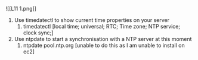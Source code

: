 ![[L11 1.png]]

1. Use timedatectl to show current time properties on your server
	1. timedatectl [local time; universal; RTC; Time zone; NTP service; clock sync;]
2. Use ntpdate to start a synchronisation with a NTP server at this moment
	1. ntpdate pool.ntp.org [unable to do this as I am unable to install on ec2]